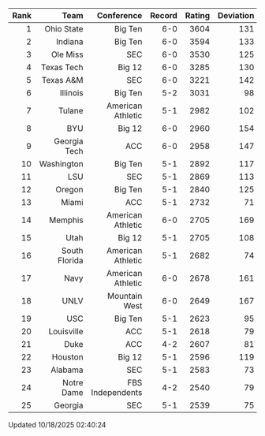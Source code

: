 | Rank  | Team                 | Conference           | Record   | Rating | Deviation |
| ---:  | ---:                 | ---:                 | ---:     | ---:   | ---:      |
| 1     | Ohio State           | Big Ten              | 6-0      | 3604   | 131       |
| 2     | Indiana              | Big Ten              | 6-0      | 3594   | 133       |
| 3     | Ole Miss             | SEC                  | 6-0      | 3530   | 125       |
| 4     | Texas Tech           | Big 12               | 6-0      | 3285   | 130       |
| 5     | Texas A&M            | SEC                  | 6-0      | 3221   | 142       |
| 6     | Illinois             | Big Ten              | 5-2      | 3031   | 98        |
| 7     | Tulane               | American Athletic    | 5-1      | 2982   | 102       |
| 8     | BYU                  | Big 12               | 6-0      | 2960   | 154       |
| 9     | Georgia Tech         | ACC                  | 6-0      | 2958   | 147       |
| 10    | Washington           | Big Ten              | 5-1      | 2892   | 117       |
| 11    | LSU                  | SEC                  | 5-1      | 2869   | 113       |
| 12    | Oregon               | Big Ten              | 5-1      | 2840   | 125       |
| 13    | Miami                | ACC                  | 5-1      | 2732   | 71        |
| 14    | Memphis              | American Athletic    | 6-0      | 2705   | 169       |
| 15    | Utah                 | Big 12               | 5-1      | 2705   | 108       |
| 16    | South Florida        | American Athletic    | 5-1      | 2682   | 74        |
| 17    | Navy                 | American Athletic    | 6-0      | 2678   | 161       |
| 18    | UNLV                 | Mountain West        | 6-0      | 2649   | 167       |
| 19    | USC                  | Big Ten              | 5-1      | 2623   | 95        |
| 20    | Louisville           | ACC                  | 5-1      | 2618   | 79        |
| 21    | Duke                 | ACC                  | 4-2      | 2607   | 81        |
| 22    | Houston              | Big 12               | 5-1      | 2596   | 119       |
| 23    | Alabama              | SEC                  | 5-1      | 2583   | 73        |
| 24    | Notre Dame           | FBS Independents     | 4-2      | 2540   | 79        |
| 25    | Georgia              | SEC                  | 5-1      | 2539   | 75        |

Updated 10/18/2025 02:40:24
